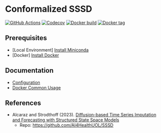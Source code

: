 # Conformalized SSSD
<p align="left">
  <a href="https://github.com/SpaceTimeViz/imputer/actions"><img src="https://github.com/SpaceTimeViz/imputer/workflows/Test/badge.svg" alt="GitHub Actions"/></a>
  <a href="https://codecov.io/gh/SpaceTimeViz/imputer"><img src="https://codecov.io/gh/SpaceTimeViz/imputer/branch/main/graph/badge.svg?token=VLFBKCYB93" alt="Codecov"/></a>
  <a href="https://hub.docker.com/repository/docker/egpivo/imputer"><img src="https://img.shields.io/docker/automated/egpivo/imputer" alt="Docker build"/></a>
  <a href="https://hub.docker.com/repository/docker/egpivo/imputer"><img src="https://img.shields.io/docker/v/egpivo/imputer" alt="Docker tag"/></a>
</p>

## Prerequisites
- [Local Environment] [Install Miniconda](https://docs.anaconda.com/free/miniconda/miniconda-install/)
- [Docker] [Install Docker](https://docs.docker.com/get-docker/)

## Documentation
- [Configuration](configs/README.md)
- [Docker Common Usage](envs/docker/README.md)

## References
- Alcaraz and Strodthoff (2023). [Diffusion-based Time Series Imputation and Forecasting with Structured State Space Models](https://arxiv.org/pdf/2208.09399.pdf)
  - Repo: https://github.com/AI4HealthUOL/SSSD
